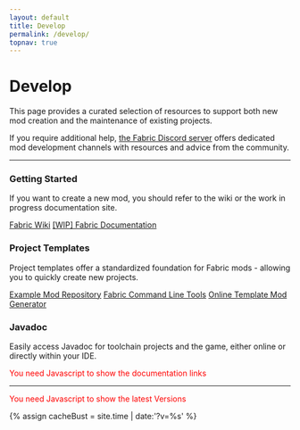 ```yaml
---
layout: default
title: Develop
permalink: /develop/
topnav: true
---
```


# Develop

This page provides a curated selection of resources to support both new mod creation and the maintenance of existing projects. 

If you require additional help, [the Fabric Discord server](https://discord.gg/v6v4pMv) offers dedicated mod development channels with resources and advice from the community.

<div class="home post-content">
<hr>
   <section>
      <div class="row-3">
         <article class="column">
            <h3>Getting Started</h3>
            <section class="with-button-group">
               <p class="component-body">If you want to create a new mod, you should refer to the wiki or the work in progress documentation site.</p>
            </section>
            <div class="button-group">
							<a class="button secondary" href="https://fabricmc.net/wiki/start">Fabric Wiki</a>
							<a class="button secondary warning" href="https://docs.fabricmc.net/">[WIP] Fabric Documentation</a>
						</div>
         </article>
         <article class="column">
            <h3>Project Templates</h3>
            <section class="with-button-group">
               <p>Project templates offer a standardized foundation for Fabric mods - allowing you to quickly create new projects.</p>
            </section>
            <div class="button-group">
							<a class="button secondary" href="https://github.com/FabricMC/fabric-example-mod">Example Mod Repository</a>
							<a class="button secondary" href="./cli/">Fabric Command Line Tools</a>
							<a class="button secondary" href="./template/">Online Template Mod Generator</a>
						</div>
         </article>
         <article class="column">
            <h3>Javadoc</h3>
            <section class="with-button-group">
               <p>Easily access Javadoc for toolchain projects and the game, either online or directly within your IDE.</p>
            </section>
            <noscript style="color:red">You need Javascript to show the documentation links</noscript>
<div class="fabric-component" data-component="Documentation"></div>
         </article>
      </div>
   </section>
   <hr>
</div>

<noscript style="color:red">You need Javascript to show the latest Versions</noscript>
<div class="fabric-component" data-component="Versions"></div>

{% assign cacheBust = site.time | date:'?v=%s' %}
<script type="text/javascript" src="{{ "/scripts/main.js" | relative_url | append: cacheBust }}"></script>
<link href="{{ "/scripts/style.css" | relative_url | append: cacheBust }}" rel="stylesheet">
